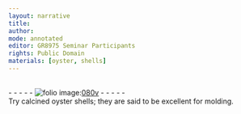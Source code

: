 ```yaml
---
layout: narrative
title: 
author:
mode: annotated
editor: GR8975 Seminar Participants
rights: Public Domain
materials: [oyster, shells]
---
```


 <br/>- - - - - <a href="http://gallica.bnf.fr/ark:/12148/btv1b10500001g/f166.image"><img src="../assets/photo-icon.png" alt="folio image: " style="display:inline-block; margin-bottom:-3px;"/>080v</a> - - - - - <br/> 
 Try calcined <span class="material">oyster shells</span>; they are said to be excellent for molding. 
 